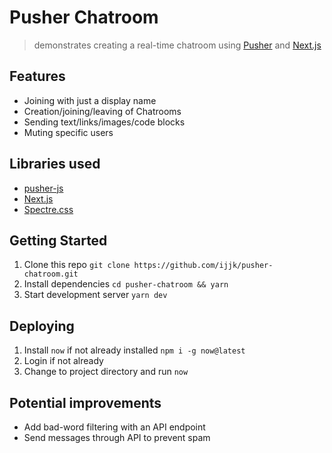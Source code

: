 # Pusher Chatroom

> demonstrates creating a real-time chatroom using [Pusher](https://pusher.com) and [Next.js](https://nextjs.org)

## Features

- Joining with just a display name
- Creation/joining/leaving of Chatrooms
- Sending text/links/images/code blocks
- Muting specific users

## Libraries used

- [pusher-js](https://github.com/pusher/pusher-js)
- [Next.js](https://github.com/zeit/next.js)
- [Spectre.css](https://github.com/picturepan2/spectre)

## Getting Started

1. Clone this repo `git clone https://github.com/ijjk/pusher-chatroom.git`
2. Install dependencies `cd pusher-chatroom && yarn`
3. Start development server `yarn dev`

## Deploying

1. Install `now` if not already installed `npm i -g now@latest`
2. Login if not already
3. Change to project directory and run `now`

## Potential improvements

- Add bad-word filtering with an API endpoint
- Send messages through API to prevent spam
